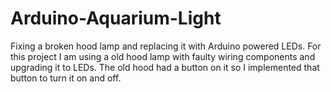 # Arduino-Aquarium-Light
Fixing a broken hood lamp and replacing it with Arduino powered LEDs.
For this project I am using a old hood lamp with faulty wiring components and upgrading it to LEDs.
The old hood had a button on it so I implemented that button to turn it on and off.
